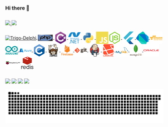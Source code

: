 ### Hi there 👋
##
 <div>
  <a href="https://github.com/GabrielTrigo">
  <img height="180em" src="https://github-readme-stats.vercel.app/api?username=GabrielTrigo&show_icons=true&theme=vue-dark&include_all_commits=true&count_private=true"/>
  <img height="180em" src="https://github-readme-stats.vercel.app/api/top-langs/?username=GabrielTrigo&layout=compact&langs_count=7&theme=vue-dark"/>
</div>
<div style="display: inline_block"><br>  
	<img align="center" alt="Trigo-Delphi" height="40" width="40" src="https://www.embarcadero.com/images/logos/logo-page/Delphi_FINAL_ICONS_1024.png">
	<img align="center" alt="Trigo-PHP" height="40" width="50" src="https://raw.githubusercontent.com/devicons/devicon/master/icons/php/php-original.svg">
	<img align="center" alt="Trigo-Csharp" height="40" width="40" src="https://raw.githubusercontent.com/devicons/devicon/master/icons/csharp/csharp-original.svg">
	<img align="center" alt="Trigo-DotNet" height="40" width="40" src="https://raw.githubusercontent.com/devicons/devicon/master/icons/dot-net/dot-net-plain-wordmark.svg">
	<img align="center" alt="Trigo-Python" height="40" width="40" src="https://raw.githubusercontent.com/devicons/devicon/master/icons/python/python-original.svg">	<img align="center" alt="Trigo-Js" height="40" width="40" src="https://raw.githubusercontent.com/devicons/devicon/master/icons/javascript/javascript-plain.svg"><img align="center" alt="Trigo-Node" height="40" width="40" src="https://raw.githubusercontent.com/devicons/devicon/master/icons/nodejs/nodejs-original.svg">  
	<img align="center" alt="Trigo-Flutter" height="40" width="40" src="https://raw.githubusercontent.com/devicons/devicon/master/icons/flutter/flutter-original.svg">  
	<img align="center" alt="Trigo-Dart" height="40" width="40" src="https://raw.githubusercontent.com/devicons/devicon/master/icons/dart/dart-original.svg">  
	<img align="center" alt="Trigo-aws" height="40" width="40" src="https://raw.githubusercontent.com/devicons/devicon/master/icons/amazonwebservices/amazonwebservices-plain-wordmark.svg">  
	<img align="center" alt="Trigo-Arduino" height="40" width="40" src="https://raw.githubusercontent.com/devicons/devicon/master/icons/arduino/arduino-original-wordmark.svg">  
	<img align="center" alt="Trigo-Azure" height="40" width="40" src="https://raw.githubusercontent.com/devicons/devicon/master/icons/azure/azure-original-wordmark.svg">  
	<img align="center" alt="Trigo-C" height="40" width="40" src="https://raw.githubusercontent.com/devicons/devicon/master/icons/c/c-original.svg">  
	<img align="center" alt="Trigo-Composer" height="40" width="40" src="https://raw.githubusercontent.com/devicons/devicon/master/icons/composer/composer-original.svg">  
	<img align="center" alt="Trigo-Firebase" height="40" width="40" src="https://raw.githubusercontent.com/devicons/devicon/master/icons/firebase/firebase-plain-wordmark.svg">  
	<img align="center" alt="Trigo-Git" height="40" width="40" src="https://raw.githubusercontent.com/devicons/devicon/master/icons/git/git-original-wordmark.svg">  
	<img align="center" alt="Trigo-Jenkins" height="40" width="40" src="https://raw.githubusercontent.com/devicons/devicon/master/icons/jenkins/jenkins-original.svg"> 
	<img align="center" alt="Trigo-Laravel" height="40" width="40" src="https://raw.githubusercontent.com/devicons/devicon/master/icons/laravel/laravel-plain-wordmark.svg"> 
	<img align="center" alt="Trigo-MySQL" height="40" width="40" src="https://raw.githubusercontent.com/devicons/devicon/master/icons/mysql/mysql-original-wordmark.svg">  
	<img align="center" alt="Trigo-MongoDB" height="40" width="40" src="https://raw.githubusercontent.com/devicons/devicon/master/icons/mongodb/mongodb-original-wordmark.svg">
    <img align="center" alt="Trigo-Oracle" height="40" width="50" src="https://raw.githubusercontent.com/devicons/devicon/master/icons/oracle/oracle-original.svg">
    <img align="center" alt="Trigo-RaspberryPI" height="40" width="50" src="https://raw.githubusercontent.com/devicons/devicon/master/icons/raspberrypi/raspberrypi-original-wordmark.svg"><img align="center" alt="Trigo-Redis" height="40" width="40" src="https://raw.githubusercontent.com/devicons/devicon/master/icons/redis/redis-original-wordmark.svg">
</div>
  
  ##
 
<div> 
  <a href="https://www.youtube.com/channel/UCySjq-gHXg5SGoepfI4XLbg" target="_blank"><img src="https://img.shields.io/badge/YouTube-FF0000?style=for-the-badge&logo=youtube&logoColor=white" target="_blank"></a>
  <a href="https://instagram.com/gatrigo" target="_blank"><img src="https://img.shields.io/badge/-Instagram-%23E4405F?style=for-the-badge&logo=instagram&logoColor=white" target="_blank"></a>   
  <a href = "mailto:gabrieltrigo@outlook.com.br"><img src="https://img.shields.io/badge/-Gmail-%23333?style=for-the-badge&logo=gmail&logoColor=white" target="_blank"></a>
  <a href="https://www.linkedin.com/in/gabriel-trigo-982968161" target="_blank"><img src="https://img.shields.io/badge/-LinkedIn-%230077B5?style=for-the-badge&logo=linkedin&logoColor=white" target="_blank"></a> 
 
  ![Snake animation](https://github.com/GabrielTrigo/GabrielTrigo/blob/output/github-contribution-grid-snake.svg)
 
</div>
